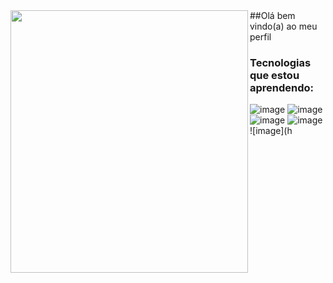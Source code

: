 <img src="https://github.com/feehrosa21/feehrosa21/assets/115740376/835f90b0-ac5d-492a-806d-060a29e81015" width="380px" height="420px" align="left">
##Olá bem vindo(a) ao meu perfil

### Tecnologias que estou aprendendo:
![image](https://github.com/MarquinCss/Aula-de-ReadMe-md/assets/115740827/1be7d6a3-660d-4b24-aa1a-690e790db457) ![image](https://github.com/MarquinCss/Aula-de-ReadMe-md/assets/115740827/a3d3f463-6dcc-481c-b402-51f40caa1cf6) ![image](https://github.com/MarquinCss/Aula-de-ReadMe-md/assets/115740827/f7d3d8a8-231e-4e1c-a771-b5b3c516a743) ![image](https://github.com/MarquinCss/Aula-de-ReadMe-md/assets/115740827/f87db9f7-7b05-4881-b0ad-c2dea502ae51) 
![image](h


</img>

